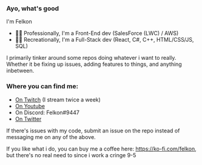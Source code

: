### Ayo, what's good
I'm Felkon
- 👨‍💼 Professionally, I'm a Front-End dev (SalesForce (LWC) / AWS)
- 👨‍💻 Recreationally, I'm a Full-Stack dev (React, C#, C++, HTML/CSS/JS, SQL)

I primarily tinker around some repos doing whatever i want to really. Whether it be fixing up issues, adding features to things, and anything inbetween.

### Where you can find me:
* [On Twitch](https://www.twitch.tv/FelkonEx) (I stream twice a week)
* [On Youtube](https://www.youtube.com/channel/UCKIEMpmi0mxRDIognD3Ejng)
* On Discord: Felkon#9447
* [On Twitter](https://twitter.com/FelkonEx)


If there's issues with my code, submit an issue on the repo instead of messaging me on any of the above.

If you like what i do, you can buy me a coffee here: https://ko-fi.com/felkon, but there's no real need to since i work a cringe 9-5
